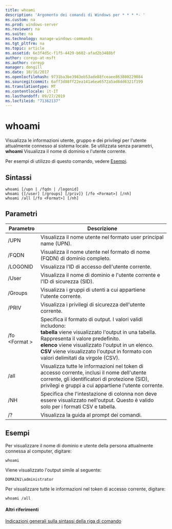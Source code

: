 ```yaml
---
title: whoami
description: 'Argomento dei comandi di Windows per * * * *- '
ms.custom: na
ms.prod: windows-server
ms.reviewer: na
ms.suite: na
ms.technology: manage-windows-commands
ms.tgt_pltfrm: na
ms.topic: article
ms.assetid: 6e3f4d5c-f1f5-4429-b602-afad2b3488bf
author: coreyp-at-msft
ms.author: coreyp
manager: dongill
ms.date: 10/16/2017
ms.openlocfilehash: 9731ba3be3983eb53ade88fceaee863800229084
ms.sourcegitcommit: 6aff3d88ff22ea141a6ea6572a5ad8dd6321f199
ms.translationtype: MT
ms.contentlocale: it-IT
ms.lasthandoff: 09/27/2019
ms.locfileid: "71362137"
---
```

# <a name="whoami"></a>whoami



Visualizza le informazioni utente, gruppo e dei privilegi per l'utente attualmente connesso al sistema locale. Se utilizzata senza parametri, **whoami** Visualizza il nome di dominio e l'utente corrente.

Per esempi di utilizzo di questo comando, vedere [Esempi](#BKMK_examples).

## <a name="syntax"></a>Sintassi

```
whoami [/upn | /fqdn | /logonid]
whoami {[/user] [/groups] [/priv]} [/fo <Format>] [/nh]
whoami /all [/fo <Format>] [/nh]
```

## <a name="parameters"></a>Parametri

|Parametro|Descrizione|
|---------|-----------|
|/UPN|Visualizza il nome utente nel formato user principal name (UPN).|
|/FQDN|Visualizza il nome utente nel formato di nome (FQDN) di dominio completo.|
|/LOGONID|Visualizza l'ID di accesso dell'utente corrente.|
|/User|Visualizza il nome di dominio e l'utente corrente e l'ID di sicurezza (SID).|
|/Groups|Visualizza i gruppi di utenti a cui appartiene l'utente corrente.|
|/PRIV|Visualizza i privilegi di sicurezza dell'utente corrente.|
|/fo \<Format >|Specifica il formato di output. I valori validi includono:</br>**tabella** viene visualizzato l'output in una tabella. Rappresenta il valore predefinito.</br>**elenco** viene visualizzato l'output in un elenco.</br>**CSV** viene visualizzato l'output in formato con valori delimitati da virgole (CSV).|
|/all|Visualizza tutte le informazioni nel token di accesso corrente, inclusi il nome dell'utente corrente, gli identificatori di protezione (SID), privilegi e gruppi a cui appartiene l'utente corrente.|
|/NH|Specifica che l'intestazione di colonna non deve essere visualizzato nell'output. Questo è valido solo per i formati CSV e tabella.|
|/?|Visualizza la guida al prompt dei comandi.|

## <a name="BKMK_examples"></a>Esempi

Per visualizzare il nome di dominio e utente della persona attualmente connessa al computer, digitare:
```
whoami
```
Viene visualizzato l'output simile al seguente:
```
DOMAIN1\administrator
```
Per visualizzare tutte le informazioni nel token di accesso corrente, digitare:
```
whoami /all
```

#### <a name="additional-references"></a>Altri riferimenti

[Indicazioni generali sulla sintassi della riga di comando](command-line-syntax-key.md)